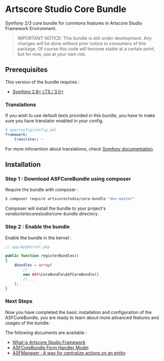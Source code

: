 # Artscore Studio Core Bundle

Symfony 2/3 core bundle for commons features in Artscore Studio Framework Environment.

> IMPORTANT NOTICE: This bundle is still under development. Any changes will be done without prior notice to consumers of this package. Of course this code will become stable at a certain point, but for now, use at your own risk.

## Prerequisites

This version of the bundle requires :
* [Symfony 2.8+ LTS / 3.0+][1]

### Translations

If you wish to use default texts provided in this bundle, you have to make sure you have translator enabled in your config.

```yaml
# app/config/config.yml
framework:
    translator: ~
```

For more inforamtion about translations, check [Symfony documentation][2].

## Installation

### Step 1 : Download ASFCoreBundle using composer

Require the bundle with composer :

```bash
$ composer require artscorestudio/core-bundle "dev-master"
```

Composer will install the bundle to your project's *vendor/artscorestudio/core-bundle* directory.

### Step 2 : Enable the bundle

Enable the bundle in the kernel :

```php
// app/AppKernel.php

public function registerBundles()
{
	$bundles = array(
		// ...
		new ASF\CoreBundle\ASFCoreBundle()
		// ...
	);
}
```

### Next Steps

Now you have completed the basic installation and configuration of the ASFCoreBundle, you are ready to learn about more advanced features and usages of the bundle.

The following documents are available :

* [What is Artscore Studio Framework][3]
* [ASFCoreBundle Form Handler Model][4]
* [ASFManager : A way for centralize actions on an entity][5]

[1]: https://symfony.com/download
[2]: https://symfony.com/doc/current/book/translation.html
[3]: framework.md
[4]: form-handler.md
[5]: asf-manager.md